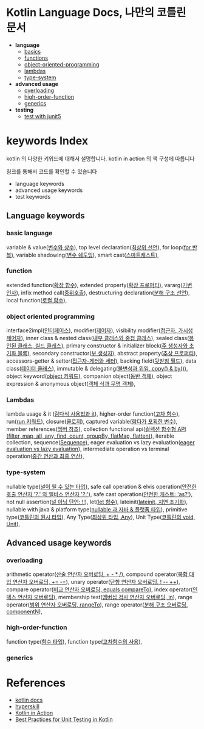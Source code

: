 # Kotlin Language Docs, 나만의 코틀린 문서

- **language**
  - [basics](https://github.com/my-research/kotlin/tree/master/basic)
  - [functions](https://github.com/my-research/kotlin/tree/master/functions)
  - [object-oriented-programming](https://github.com/my-research/kotlin/tree/master/object-oriented-programming)
  - [lambdas](https://github.com/my-research/kotlin/tree/master/lambdas)
  - [type-system](https://github.com/my-research/kotlin/tree/master/type-system)
- **advanced usage**
  - [overloading](#)
  - [high-order-function](#)
  - [generics](#)
- **testing**
  - [test with junit5](#)

# keywords Index

kotlin 의 다양한 키워드에 대해서 설명합니다. kotlin in action 의 책 구성에 따릅니다

링크를 통해서 코드를 확인할 수 있습니다

- language keywords
- advanced usage keywords
- test keywords

## Language keywords

### basic language

variable & value([변수와 상수](#)),
top level declaration([최상위 선언](#)),
for loop([for 반복](#)),
variable shadowing([변수 쉐도잉](#)),
smart cast([스마트캐스트](#)),

### function

extended function([확장 함수](#)),
extended property([확장 프로퍼티](#)),
vararg([가변 인자](#)),
infix method call([중위호출](#)),
destructuring declaration([분해 구조 선언](#)),
local function([로컬 함수](#)),

### object oriented programming

interface2impl([인터페이스](#)),
modifier([제어자](#)),
visibility modifier([접근자, 가시성 제어자](#)),
inner class & nested class([내부 클래스와 중첩 클래스](#)),
sealed class([봉인된 클래스, 실드 클래스](#)),
primary constructor & initializer block([주 생성자와 초기화 블록](#)),
secondary constructor([부 생성자](#)),
abstract property([추상 프로퍼티](#)),
accessors-getter & setter([접근자-게터와 세터](#)),
backing field([뒷받침 필드](#)),
data class([데이터 클래스](#)),
immutable & delegating([불변성과 위임, copy() & by()](#)),
object keyword([object 키워드](#)),
companion object([동반 객체](#)),
object expression & anonymous object([객체 식과 무명 객체](#)),

### Lambdas

lambda usage & it ([람다식 사용법과 it](#)),
higher-order function([고차 함수](#)),
run([run 키워드](#)),
closure([클로저](#)),
captured variable([람다가 포획한 변수](#)),
member references([멤버 참조](#)),
collection functional api([컬렉션 함수형 API (filter, map, all, any, find, count, groupBy, flatMap, flatten)](#)),
iterable collection, sequence([Sequence](#)),
eager evaluation vs lazy evaluation([eager evaluation vs lazy evaluation](#)),
intermediate operation vs terminal operation([중간 연산과 최종 연산](#)),

### type-system

nullable type([널이 될 수 있는 타입](#)),
safe call operation & elvis operation([안전한 호출 연산자 '?.' 와 엘비스 연산자 '?:'](#)),
safe cast operation([안전한 캐스트: 'as?'](#)),
not null assertion([널 아님 단언: !!](#)),
let([let 함수](#)),
lateinit([lateinit, 지연 초기화](#)),
nullable with java & platform type([nullable 과 자바 & 플랫폼 타입](#)),
primitive type([코틀린의 원시 타입](#)),
Any Type([최상위 타입, Any](#)),
Unit Type([코틀린의 void, Unit](#)),

## Advanced usage keywords

### overloading

arithmetic operator([산술 연산자 오버로딩, + - * /](#)),
compound operator([복합 대입 연산자 오버로딩, += -=](#)),
unary operator([단항 연산자 오버로딩, ! -- ++](#)),
compare operator([비교 연산자 오버로딩, equals compareTo](#)),
index operator([인덱스 연산자 오버로딩](#)),
membership test([멤버십 검사 연산자 오버로딩, in](#)),
range operator([범위 연산자 오버로딩, rangeTo](#)),
range operator([분해 구조 오버로딩, componentN](#)),

### high-order-function

function type([함수 타입](#)),
function type([고차함수의 사용](#)),

### generics

# References

- [kotlin docs](https://kotlinlang.org/docs/basic-syntax.html)
- [hyperskill](https://hyperskill.org/tracks/18)
- [Kotlin in Action](http://www.yes24.com/Product/Goods/55148593)
- [Best Practices for Unit Testing in Kotlin](https://resources.jetbrains.com/storage/products/kotlinconf2018/slides/4_Best%20Practices%20for%20Unit%20Testing%20in%20Kotlin.pdf)
